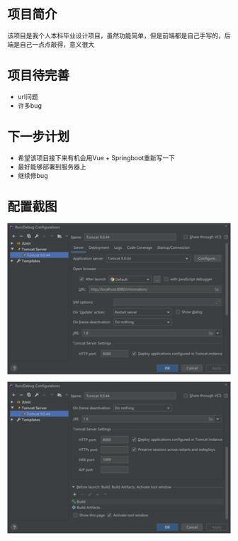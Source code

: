 # 项目简介
该项目是我个人本科毕业设计项目，虽然功能简单，但是前端都是自己手写的，后端是自己一点点敲得，意义很大

# 项目待完善
- url问题
- 许多bug

# 下一步计划
- 希望该项目接下来有机会用Vue + Springboot重新写一下
- 最好能够部署到服务器上
- 继续修bug



# 配置截图

![1713438813350](images/1713438813350.png)

![1713438829410](images/1713438829410.png)